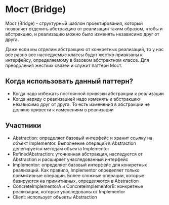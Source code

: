 # Мост (Bridge)
Мост (Bridge) - структурный шаблон проектирования, который позволяет отделить абстракцию от реализации таким образом, чтобы и абстракцию, и реализацию можно было изменять независимо друг от друга.

Даже если мы отделим абстракцию от конкретных реализаций, то у нас все равно все наследуемые классы будут жестко привязаны к интерфейсу, определяемому в базовом абстрактном классе. Для преодоления жестких связей и служит паттерн Мост.

## Когда использовать данный паттерн?
- Когда надо избежать постоянной привязки абстракции к реализации
- Когда наряду с реализацией надо изменять и абстракцию независимо друг от друга. То есть изменения в абстракции не должно привести к изменениям в реализации

## Участники
- Abstraction: определяет базовый интерфейс и хранит ссылку на объект Implementor. Выполнение операций в Abstraction делегируется методам объекта Implementor
- RefinedAbstraction: уточненная абстракция, наследуется от Abstraction и расширяет унаследованный интерфейс
- Implementor: определяет базовый интерфейс для конкретных реализаций. Как правило, Implementor определяет только примитивные операции. Более сложные операции, которые базируются на примитивных, определяются в Abstraction
- ConcreteImplementorA и ConcreteImplementorB: конкретные реализации, которые унаследованы от Implementor
- Client: использует объекты Abstraction

